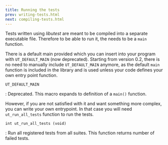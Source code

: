 ```yaml
---
title: Running the tests
prev: writing-tests.html
next: compiling-tests.html
---
```


Tests written using *libutest* are meant to be compiled into a separate
executable file. Therefore to be able to run it, the needs to be a `main`
function.

There is a default main provided which you can insert into your program with
`UT_DEFAULT_MAIN` (now deprecated). Starting from version 0.2, there is no need
to manually include `UT_DEFAULT_MAIN` anymore, as the default `main` function
is included in the library and is used unless your code defines your own entry
point function.

`UT_DEFAULT_MAIN`

:   Deprecated. This macro expands to definition of a `main()` function.

However, if you are not satisfied with it and want something more complex, you
can write your own entrypoint. In that case you will need `ut_run_all_tests`
function to run the tests.

`int ut_run_all_tests (void)`

:   Run all registered tests from all suites. This function returns number of
    failed tests.
